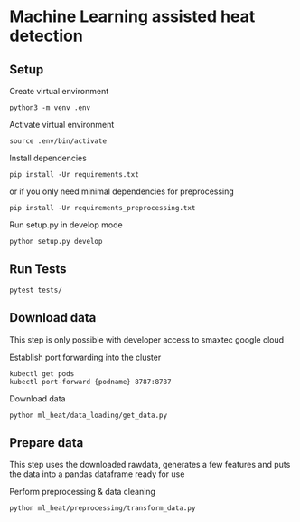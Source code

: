 # Machine Learning assisted heat detection

## Setup

Create virtual environment
```
python3 -m venv .env
```
Activate virtual environment
```
source .env/bin/activate
```
Install dependencies
```
pip install -Ur requirements.txt
```
or if you only need minimal dependencies for preprocessing
```
pip install -Ur requirements_preprocessing.txt
```
Run setup.py in develop mode
```
python setup.py develop
```

## Run Tests
```
pytest tests/
```

## Download data

This step is only possible with developer access to smaxtec google cloud

Establish port forwarding into the cluster
```
kubectl get pods
kubectl port-forward {podname} 8787:8787
```
Download data
```
python ml_heat/data_loading/get_data.py
```

## Prepare data

This step uses the downloaded rawdata, generates a few features and puts the data into a pandas dataframe ready for use

Perform preprocessing & data cleaning
```
python ml_heat/preprocessing/transform_data.py
```